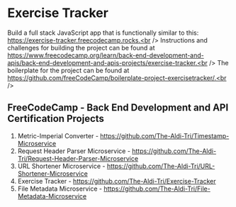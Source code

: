 # Exercise Tracker
Build a full stack JavaScript app that is functionally similar to this: https://exercise-tracker.freecodecamp.rocks.<br />
Instructions and challenges for building the project can be found at https://www.freecodecamp.org/learn/back-end-development-and-apis/back-end-development-and-apis-projects/exercise-tracker.<br />
The boilerplate for the project can be found at https://github.com/freeCodeCamp/boilerplate-project-exercisetracker/.<br />

## FreeCodeCamp - Back End Development and API Certification Projects

1. Metric-Imperial Converter - https://github.com/The-Aldi-Tri/Timestamp-Microservice
2. Request Header Parser Microservice - https://github.com/The-Aldi-Tri/Request-Header-Parser-Microservice
3. URL Shortener Microservice - https://github.com/The-Aldi-Tri/URL-Shortener-Microservice
4. Exercise Tracker - https://github.com/The-Aldi-Tri/Exercise-Tracker
5. File Metadata Microservice - https://github.com/The-Aldi-Tri/File-Metadata-Microservice
